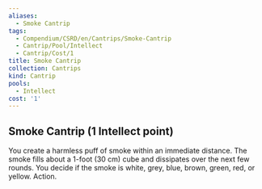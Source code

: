 ```yaml
---
aliases:
  - Smoke Cantrip
tags:
  - Compendium/CSRD/en/Cantrips/Smoke-Cantrip
  - Cantrip/Pool/Intellect
  - Cantrip/Cost/1
title: Smoke Cantrip
collection: Cantrips
kind: Cantrip
pools:
  - Intellect
cost: '1'
---
```

## Smoke Cantrip  (1 Intellect point)
You create a harmless puff of smoke within an immediate distance. The smoke fills about a 1-foot (30 cm) cube and dissipates over the next few rounds. You decide if the smoke is white, grey, blue, brown, green, red, or yellow. Action. 
